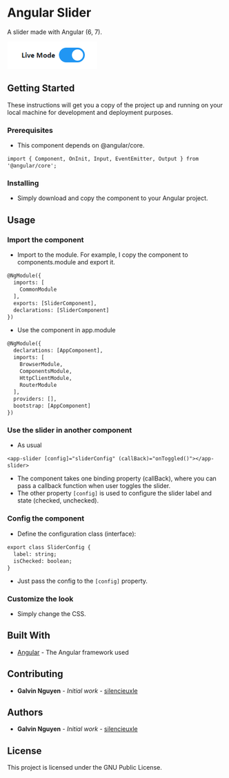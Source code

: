 # Angular Slider
A slider made with Angular (6, 7).

![Image of slider](image/preview.png)

## Getting Started

These instructions will get you a copy of the project up and running on your local machine for development and deployment purposes.

### Prerequisites
- This component depends on @angular/core.

```
import { Component, OnInit, Input, EventEmitter, Output } from '@angular/core';
```

### Installing

* Simply download and copy the component to your Angular project.

## Usage
### Import the component

- Import to the module. For example, I copy the component to components.module and export it.

```
@NgModule({
  imports: [
    CommonModule
  ],
  exports: [SliderComponent],
  declarations: [SliderComponent]
})
```

- Use the component in app.module

```
@NgModule({
  declarations: [AppComponent],
  imports: [
    BrowserModule,
    ComponentsModule,
    HttpClientModule,
    RouterModule
  ],
  providers: [],
  bootstrap: [AppComponent]
})
```
### Use the slider in another component
- As usual

```
<app-slider [config]="sliderConfig" (callBack)="onToggled()"></app-slider>
```

- The component takes one binding property (callBack), where you can pass a callback function when user toggles the slider.
- The other property `[config]` is used to configure the slider label and state (checked, unchecked).

### Config the component
- Define the configuration class (interface):

```
export class SliderConfig {
  label: string;
  isChecked: boolean;
}
```

- Just pass the config to the `[config]` property.

### Customize the look

- Simply change the CSS.

## Built With

* [Angular](https://angular.io/) - The Angular framework used

## Contributing

* **Galvin Nguyen** - *Initial work* - [silencieuxle](https://github.com/silencieuxle)

## Authors

* **Galvin Nguyen** - *Initial work* - [silencieuxle](https://github.com/silencieuxle)

## License

This project is licensed under the GNU Public License.
